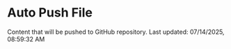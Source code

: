 # Auto Push File

Content that will be pushed to GitHub repository.
Last updated: 07/14/2025, 08:59:32 AM